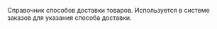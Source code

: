 ﻿Справочник способов доставки товаров. Используется в системе заказов для указания способа доставки.
